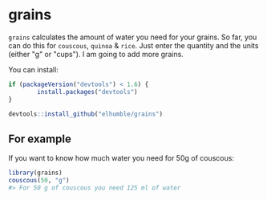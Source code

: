 <!-- README.md is generated from README.Rmd. Please edit that file -->
grains
======

`grains` calculates the amount of water you need for your grains. So far, you can do this for `couscous`, `quinoa` & `rice`. Just enter the quantity and the units (either "g" or "cups"). I am going to add more grains.

You can install:

``` r
if (packageVersion("devtools") < 1.6) {
        install.packages("devtools")
}

devtools::install_github("elhumble/grains")
```

For example
-----------

If you want to know how much water you need for 50g of couscous:

``` r
library(grains)
couscous(50, "g")
#> For 50 g of couscous you need 125 ml of water
```
